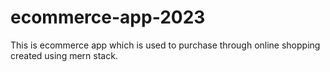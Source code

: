 # ecommerce-app-2023

This is ecommerce app which is used to purchase through online shopping created using mern stack.
